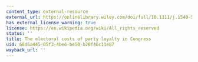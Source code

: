 ```yaml
---
content_type: external-resource
external_url: https://onlinelibrary.wiley.com/doi/full/10.1111/j.1540-5907.2010.00449.x
has_external_license_warning: true
license: https://en.wikipedia.org/wiki/All_rights_reserved
status: ''
title: The electoral costs of party loyalty in Congress
uid: 68d6a445-05f3-4be6-be50-b20f46c11e87
wayback_url: ''
---
```

